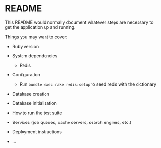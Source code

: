 # README

This README would normally document whatever steps are necessary to get the
application up and running.

Things you may want to cover:

* Ruby version

* System dependencies
     * Redis
* Configuration
     * Run `bundle exec rake redis:setup` to seed redis with the dictionary

* Database creation

* Database initialization
       
* How to run the test suite

* Services (job queues, cache servers, search engines, etc.)

* Deployment instructions

* ...
